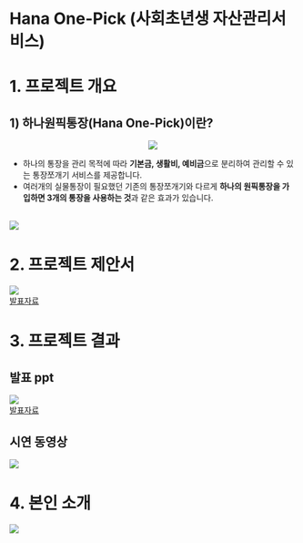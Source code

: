 # Hana One-Pick (사회초년생 자산관리서비스)


# 1. 프로젝트 개요

   ## 1) 하나원픽통장(Hana One-Pick)이란?
   <center><img src="/project_intro.png" style="max-width:900px;"/><br></center>
      
   - 하나의 통장을 관리 목적에 따라 <strong>__기본금, 생활비, 예비금__</strong></u>으로 분리하여 관리할 수 있는 통장쪼개기 서비스를 제공합니다.
   - 여러개의 실물통장이 필요했던 기존의 통장쪼개기와 다르게 <strong>__하나의 원픽통장을 가입하면 3개의 통장을 사용하는 것__</strong>과 같은 효과가 있습니다.
   
   <br>
   <img src="/architecture_v2.png" style="max-width:900px;">

# 2. 프로젝트 제안서

   <a target="_blank" rel="noopener noreferrer" href="/FinalProject_proposa.pdf">
      <img src="/FinalProject_proposal_v1.0.jpg" style="max-width:900px;"></a><br>
  <a href="/FinalProject_proposal.pdf">발표자료</a>
 

# 3. 프로젝트 결과


## 발표 ppt 
   <a target="_blank" rel="noopener noreferrer" href="/Final_Project_onepic.pdf">
      <img src="/Final_Project_onepick.png" style="max-width:900px;"></a><br>
  <a href="/Final_Project_onepic.pdf">발표자료</a>
 

## 시연 동영상 

<a target="_blank" rel="noopener noreferrer" href="https://www.youtube.com/embed/B1jyajp74QU">
<img src="/youtube_image.png" style="max-width:900px;">
</a><br>


# 4. 본인 소개

<a target="_blank" rel="noopener noreferrer" href="https://hyuntaekhong.github.io/">
<img src="/profile.jpg" style="max-width: 900px;">
</a><br>

   
 
